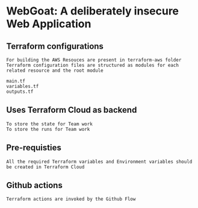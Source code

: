 # WebGoat: A deliberately insecure Web Application

## Terraform configurations 
    For building the AWS Resouces are present in terraform-aws folder
    Terraform configuration files are structured as modules for each related resource and the root module
    
    main.tf
    variables.tf
    outputs.tf

## Uses Terraform Cloud as backend
    To store the state for Team work
    To store the runs for Team work

## Pre-requisties
    All the required Terraform variables and Environment variables should be created in Terraform Cloud

## Github actions 
    Terraform actions are invoked by the Github Flow


    
